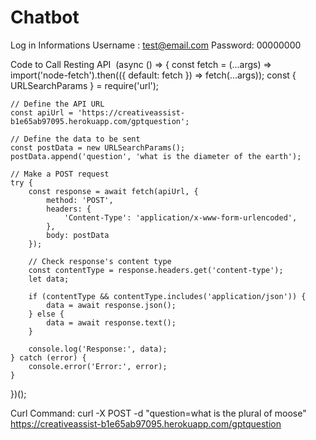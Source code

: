 # Chatbot
Log in Informations
Username : test@email.com
Password: 00000000

Code to Call Resting API
﻿
(async () => {
    const fetch = (...args) => import('node-fetch').then(({ default: fetch }) => fetch(...args));
    const { URLSearchParams } = require('url');

    // Define the API URL
    const apiUrl = 'https://creativeassist-b1e65ab97095.herokuapp.com/gptquestion';

    // Define the data to be sent
    const postData = new URLSearchParams();
    postData.append('question', 'what is the diameter of the earth');

    // Make a POST request
    try {
        const response = await fetch(apiUrl, {
            method: 'POST',
            headers: {
                'Content-Type': 'application/x-www-form-urlencoded',
            },
            body: postData
        });

        // Check response's content type
        const contentType = response.headers.get('content-type');
        let data;

        if (contentType && contentType.includes('application/json')) {
            data = await response.json();
        } else {
            data = await response.text();
        }

        console.log('Response:', data);
    } catch (error) {
        console.error('Error:', error);
    }
})();

Curl Command: curl -X POST -d "question=what is the plural of moose" https://creativeassist-b1e65ab97095.herokuapp.com/gptquestion
